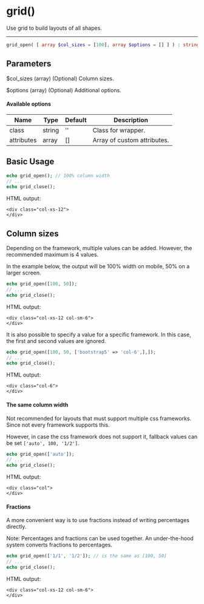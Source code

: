 # grid()

Use grid to build layouts of all shapes.

---

```php {.function-name}
grid_open( [ array $col_sizes = [100], array $options = [] ] ) : string
```

## Parameters

$col_sizes (array) (Optional) Column sizes.

$options (array) (Optional) Additional options.

#### Available options

| Name       | Type   | Default | Description                                      |
|------------|--------|---------|--------------------------------------------------|
| class      | string | ''      | Class for wrapper.                               |
| attributes | array  | []      | Array of custom attributes.                      |

## Basic Usage

```php
echo grid_open(); // 100% column width
// ...
echo grid_close();
```

HTML output:

```xhtml
<div class="col-xs-12">
</div>
```

## Column sizes

Depending on the framework, multiple values can be added.
However, the recommended maximum is 4 values.

In the example below, the output will be
100% width on mobile, 50% on a larger screen.

```php
echo grid_open([100, 50]);
// ...
echo grid_close();
```

HTML output:

```xhtml
<div class="col-xs-12 col-sm-6">
</div>
```

It is also possible to specify a value for a specific framework.
In this case, the first and second values are ignored.

```php
echo grid_open([100, 50, ['bootstrap5' => 'col-6',],]);
// ...
echo grid_close();
```

HTML output:

```xhtml
<div class="col-6">
</div>
```

#### The same column width

Not recommended for layouts that must support multiple css frameworks. Since not every framework supports this.

However, in case the css framework does not support it, fallback values can be set `['auto', 100, '1/2']`.

```php
echo grid_open(['auto']);
// ...
echo grid_close();
```

HTML output:

```xhtml
<div class="col">
</div>
```

#### Fractions

A more convenient way is to use fractions instead of writing percentages directly.

Note: Percentages and fractions can be used together.
An under-the-hood system converts fractions to percentages.

```php
echo grid_open(['1/1', '1/2']); // is the same as [100, 50]
// ...
echo grid_close();
```

HTML output:

```xhtml
<div class="col-xs-12 col-sm-6">
</div>
```
